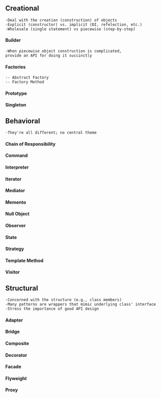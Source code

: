 ## Creational
    -Deal with the creation (construction) of objects
    -Explicit (constructor) vs. implicit (DI, refelection, etc.)
    -Wholesale (single statement) vs piecewise (step-by-step)
#### Builder  
    -When piecewise object construction is complicated,
    provide an API for doing it succinctly
#### Factories  
    -- Abstract Factory  
    -- Factory Method  
#### Prototype 
#### Singleton

## Behavioral
    -They're all different; no central theme
#### Chain of Responsibility  
#### Command  
#### Interpreter  
#### Iterator  
#### Mediator  
#### Memento  
#### Null Object  
#### Observer  
#### State  
#### Strategy  
#### Template Method  
#### Visitor  

## Structural
    -Concerned with the structure (e.g., class members)
    -Many patterns are wrappers that mimic underlying class' interface
    -Stress the importance of good API design
#### Adapter  
#### Bridge  
#### Composite  
#### Decorator  
#### Facade  
#### Flyweight  
#### Proxy

